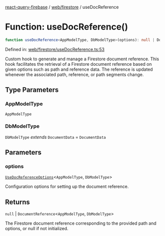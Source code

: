 [react-query-firebase](../../../modules.md) / [web/firestore](../index.md) / useDocReference

# Function: useDocReference()

```ts
function useDocReference<AppModelType, DbModelType>(options): null | DocumentReference<AppModelType, DbModelType>
```

Defined in: [web/firestore/useDocReference.ts:53](https://github.com/vpishuk/react-query-firebase/blob/10e2945f75363a784c3dfc0e90b9f7a489dcc848/web/firestore/useDocReference.ts#L53)

Custom hook to generate and manage a Firestore document reference.
This hook facilitates the retrieval of a Firestore document reference based on given options such as path and reference data.
The reference is updated whenever the associated path, reference, or path segments change.

## Type Parameters

### AppModelType

`AppModelType`

### DbModelType

`DbModelType` *extends* `DocumentData` = `DocumentData`

## Parameters

### options

[`UseDocReferenceOptions`](../type-aliases/UseDocReferenceOptions.md)\<`AppModelType`, `DbModelType`\>

Configuration options for setting up the document reference.

## Returns

`null` \| `DocumentReference`\<`AppModelType`, `DbModelType`\>

The Firestore document reference corresponding to the provided path and options, or null if not initialized.
